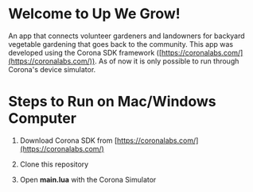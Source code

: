 # Welcome to Up We Grow!

An app that connects volunteer gardeners and landowners for backyard vegetable gardening that goes back to the community. This app was developed using the Corona SDK framework ([https://coronalabs.com/](https://coronalabs.com/)). As of now it is only possible to run through Corona's device simulator.


# Steps to Run on Mac/Windows Computer

1) Download Corona SDK from [https://coronalabs.com/](https://coronalabs.com/)

2) Clone this repository

3) Open **main.lua** with the Corona Simulator


